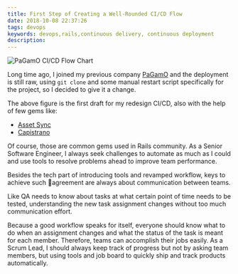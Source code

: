 ```yaml
---
title: First Step of Creating a Well-Rounded CI/CD Flow
date: 2018-10-08 22:37:26
tags: devops
keywords: devops,rails,continuous delivery, continuous deployment
description:
---
```


![PaGamO CI/CD Flow Chart](/blog/images/bonio-ci-cd-flow-chart.png)

Long time ago, I joined my previous company [PaGamO](https://www.pagamo.org/) and the deployment is still raw, using `git clone` and some manual restart script specifically for the project, so I decided to give it a change.

The above figure is the first draft for my redesign CI/CD, also with the help of few gems like:

- [Asset Sync](https://github.com/AssetSync/asset_sync)
- [Capistrano](https://github.com/capistrano/capistrano)

Of course, those are common gems used in Rails community. As a Senior Software Engineer, I always seek challenges to automate as much as I could and use tools to resolve problems ahead to improve team performance.

Besides the tech part of introducing tools and revamped workflow, keys to achieve such agreement are always about communication between teams.

Like QA needs to know about tasks at what certain point of time needs to be tested, understanding the new task assignment changes without too much communication effort.

Because a good workflow speaks for itself, everyone should know what to do when an assignment changes and what the status of the task is meant for each member. Therefore, teams can accomplish their jobs easily. As a Scrum Lead, I should always keep track of progress but not by asking team members, but using tools and job board to quickly ship and track products automatically.
